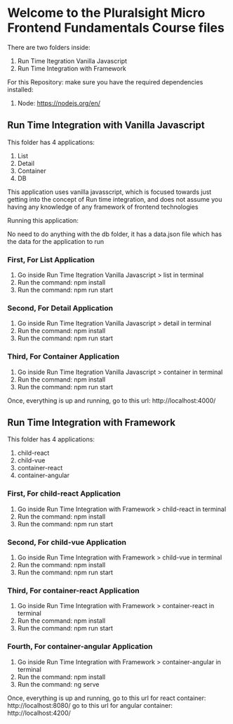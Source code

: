# Welcome to the Pluralsight Micro Frontend Fundamentals Course files

There are two folders inside:
  1. Run Time Itegration Vanilla Javascript
  2. Run Time Integration with Framework
  
For this Repository: make sure you have the required dependencies installed:
  1. Node: https://nodejs.org/en/

  
## Run Time Integration with Vanilla Javascript

This folder has 4 applications:
  1. List
  2. Detail
  3. Container
  4. DB

This application uses vanilla javasscript, which is focused towards just getting into the concept of Run time integration, and does not assume you having any knowledge of any framework of frontend technologies

Running this application:

No need to do anything with the db folder, it has a data.json file which has the data for the application to run
 
### First, For List Application
1. Go inside Run Time Itegration Vanilla Javascript > list in terminal 
2. Run the command: npm install
3. Run the command: npm run start

### Second, For Detail Application
1. Go inside Run Time Itegration Vanilla Javascript > detail in terminal 
2. Run the command: npm install
3. Run the command: npm run start

### Third, For Container Application
1. Go inside Run Time Itegration Vanilla Javascript > container in terminal 
2. Run the command: npm install
3. Run the command: npm run start

Once, everything is up and running, go to this url: http://localhost:4000/

## Run Time Integration with Framework

This folder has 4 applications:
  1. child-react
  2. child-vue
  3. container-react
  4. container-angular
  
### First, For child-react Application
1. Go inside Run Time Integration with Framework > child-react in terminal
2. Run the command: npm install
3. Run the command: npm run start

### Second, For child-vue Application
1. Go inside Run Time Integration with Framework > child-vue in terminal
2. Run the command: npm install
3. Run the command: npm run start

### Third, For container-react Application
1. Go inside Run Time Integration with Framework > container-react in terminal
2. Run the command: npm install
3. Run the command: npm run start

### Fourth, For container-angular Application
1. Go inside Run Time Integration with Framework > container-angular in terminal
2. Run the command: npm install
3. Run the command: ng serve

Once, everything is up and running, go to this url for react container: http://localhost:8080/
go to this url for angular container: http://localhost:4200/






